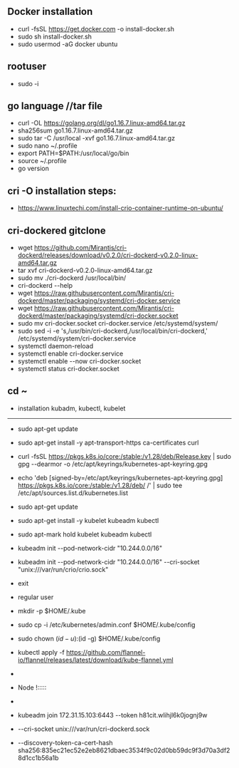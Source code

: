Docker installation
-------------------
- curl -fsSL https://get.docker.com -o install-docker.sh
- sudo sh install-docker.sh
- sudo usermod -aG docker ubuntu

 rootuser 
----------
- sudo -i

go language //tar file
-----------------------
- curl -OL https://golang.org/dl/go1.16.7.linux-amd64.tar.gz
- sha256sum go1.16.7.linux-amd64.tar.gz
- sudo tar -C /usr/local -xvf go1.16.7.linux-amd64.tar.gz
- sudo nano ~/.profile
- export PATH=$PATH:/usr/local/go/bin
- source ~/.profile
- go version


cri -O installation steps:
--------------------------
- https://www.linuxtechi.com/install-crio-container-runtime-on-ubuntu/


cri-dockered gitclone
---------------------
- wget https://github.com/Mirantis/cri-dockerd/releases/download/v0.2.0/cri-dockerd-v0.2.0-linux-amd64.tar.gz
- tar xvf cri-dockerd-v0.2.0-linux-amd64.tar.gz
- sudo mv ./cri-dockerd /usr/local/bin/ 
- cri-dockerd --help
- wget https://raw.githubusercontent.com/Mirantis/cri-dockerd/master/packaging/systemd/cri-docker.service
- wget https://raw.githubusercontent.com/Mirantis/cri-dockerd/master/packaging/systemd/cri-docker.socket
- sudo mv cri-docker.socket cri-docker.service /etc/systemd/system/
- sudo sed -i -e 's,/usr/bin/cri-dockerd,/usr/local/bin/cri-dockerd,' /etc/systemd/system/cri-docker.service
- systemctl daemon-reload
- systemctl enable cri-docker.service
- systemctl enable --now cri-docker.socket
- systemctl status cri-docker.socket
 
cd ~
----

- installation kubadm, kubectl, kubelet
----------------------------------------

- sudo apt-get update
- sudo apt-get install -y apt-transport-https ca-certificates curl
- curl -fsSL https://pkgs.k8s.io/core:/stable:/v1.28/deb/Release.key | sudo gpg --dearmor -o /etc/apt/keyrings/kubernetes-apt-keyring.gpg
- echo 'deb [signed-by=/etc/apt/keyrings/kubernetes-apt-keyring.gpg] https://pkgs.k8s.io/core:/stable:/v1.28/deb/ /' | sudo tee /etc/apt/sources.list.d/kubernetes.list
- sudo apt-get update
- sudo apt-get install -y kubelet kubeadm kubectl
- sudo apt-mark hold kubelet kubeadm kubectl

- kubeadm init --pod-network-cidr "10.244.0.0/16" 
- kubeadm init --pod-network-cidr "10.244.0.0/16" --cri-socket "unix:///var/run/crio/crio.sock"
- exit
- regular user
- mkdir -p $HOME/.kube
- sudo cp -i /etc/kubernetes/admin.conf $HOME/.kube/config
- sudo chown $(id -u):$(id -g) $HOME/.kube/config

- kubectl apply -f https://github.com/flannel-io/flannel/releases/latest/download/kube-flannel.yml
- 
- Node !:::::
- 
- kubeadm join 172.31.15.103:6443 --token h81cit.wlihjl6k0jognj9w
- --cri-socket unix:///var/run/cri-dockerd.sock
- --discovery-token-ca-cert-hash sha256:835ec21ec52e2eb8621dbaec3534f9c02d0bb59dc9f3d70a3df28d1cc1b56a1b